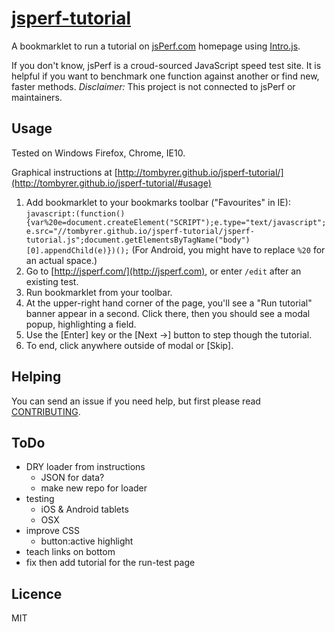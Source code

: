 [jsperf-tutorial](http://tombyrer.github.io/jsperf-tutorial/)
==============

A bookmarklet to run a tutorial on [jsPerf.com](http://jsperf.com) homepage using [Intro.js](http://usablica.github.io/intro.js/).

If you don't know, jsPerf is a croud-sourced JavaScript speed test site.  It is helpful if you want to benchmark one function against another or find new, faster methods.  *Disclaimer:*  This project is not connected to jsPerf or maintainers.

## Usage

Tested on Windows Firefox, Chrome, IE10.

Graphical instructions at [http://tombyrer.github.io/jsperf-tutorial/](http://tombyrer.github.io/jsperf-tutorial/#usage)

1. Add bookmarklet to your bookmarks toolbar ("Favourites" in IE): `javascript:(function(){var%20e=document.createElement("SCRIPT");e.type="text/javascript";e.src="//tombyrer.github.io/jsperf-tutorial/jsperf-tutorial.js";document.getElementsByTagName("body")[0].appendChild(e)})();`
(For Android, you might have to replace `%20` for an actual space.)
2. Go to [http://jsperf.com/](http://jsperf.com), or enter `/edit` after an existing test.
3. Run bookmarklet from your toolbar.
4. At the upper-right hand corner of the page, you'll see a "Run tutorial" banner appear in a second. Click there, then you should see a modal popup, highlighting a field.
5. Use the [Enter] key or the [Next ->] button to step though the tutorial.
6. To end, click anywhere outside of modal or [Skip].

## Helping

You can send an issue if you need help, but first please read  [CONTRIBUTING](https://github.com/tomByrer/jsperf-tutorial/blob/master/CONTRIBUTING.md).

## ToDo

* DRY loader from instructions
	* JSON for data?
	* make new repo for loader
* testing
	* iOS & Android tablets
	* OSX
* improve CSS
	* button:active highlight
* teach links on bottom
* fix then add tutorial for the run-test page

## Licence

MIT
